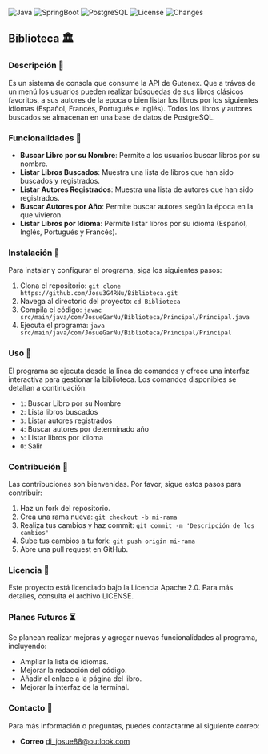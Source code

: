 ![Java](https://img.shields.io/badge/Language-Java-blue)
![SpringBoot](https://img.shields.io/badge/Framework-SpringBoot-brightgreen)
![PostgreSQL](https://img.shields.io/badge/Database-PostgreSQL-blue)
![License](https://img.shields.io/badge/License-Apache%202.0-green)
![Changes](https://img.shields.io/badge/Planned%20Changes-Yes-orange)

## Biblioteca 🏛️

### Descripción 📝
Es un sistema de consola que consume la API de Gutenex. Que a tráves de un menú los usuarios pueden realizar búsquedas de sus libros clásicos favoritos, a sus autores de la epoca o bien listar los libros por los siguientes idiomas (Español, Francés, Portugués e Inglés). Todos los libros y autores buscados se almacenan en una base de datos de PostgreSQL.

### Funcionalidades 🔨
- **Buscar Libro por su Nombre**: Permite a los usuarios buscar libros por su nombre.
- **Listar Libros Buscados**: Muestra una lista de libros que han sido buscados y registrados.
- **Listar Autores Registrados**: Muestra una lista de autores que han sido registrados.
- **Buscar Autores por Año**: Permite buscar autores según la época en la que vivieron.
- **Listar Libros por Idioma**: Permite listar libros por su idioma (Español, Inglés, Portugués y Francés).

### Instalación 🧰
Para instalar y configurar el programa, siga los siguientes pasos:
1. Clona el repositorio: `git clone https://github.com/Josu3G4RNu/Biblioteca.git`
2. Navega al directorio del proyecto: `cd Biblioteca`
3. Compila el código: `javac src/main/java/com/JosueGarNu/Biblioteca/Principal/Principal.java`
4. Ejecuta el programa: `java src/main/java/com/JosueGarNu/Biblioteca/Principal/Principal`

### Uso 👷
El programa se ejecuta desde la línea de comandos y ofrece una interfaz interactiva para gestionar la biblioteca. Los comandos disponibles se detallan a continuación:
- `1`: Buscar Libro por su Nombre
- `2`: Lista libros buscados
- `3`: Listar autores registrados
- `4`: Buscar autores por determinado año
- `5`: Listar libros por idioma
- `0`: Salir

### Contribución 👐
Las contribuciones son bienvenidas. Por favor, sigue estos pasos para contribuir:
1. Haz un fork del repositorio.
2. Crea una rama nueva: `git checkout -b mi-rama`
3. Realiza tus cambios y haz commit: `git commit -m 'Descripción de los cambios'`
4. Sube tus cambios a tu fork: `git push origin mi-rama`
5. Abre una pull request en GitHub.

### Licencia 📜
Este proyecto está licenciado bajo la Licencia Apache 2.0. Para más detalles, consulta el archivo LICENSE.

### Planes Futuros ⏳
Se planean realizar mejoras y agregar nuevas funcionalidades al programa, incluyendo:
- Ampliar la lista de idiomas.
- Mejorar la redacción del código.
- Añadir el enlace a la página del libro.
- Mejorar la interfaz de la terminal.

### Contacto 📧
Para más información o preguntas, puedes contactarme al siguiente correo:
- **Correo** [di_josue88@outlook.com](mailto:di_josue88@outlook.com)
